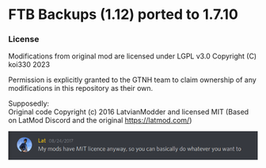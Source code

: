 # FTB Backups (1.12) ported to 1.7.10

### License

Modifications from original mod are licensed under LGPL v3.0 Copyright (C) koi330 2023

Permission is explicitly granted to the GTNH team to claim ownership of any modifications in this repository as their own.

Supposedly:<br>
Original code Copyright (c) 2016 LatvianModder and licensed MIT (Based on LatMod Discord and the original https://latmod.com/)
 
![MIT License](license-support.png)
